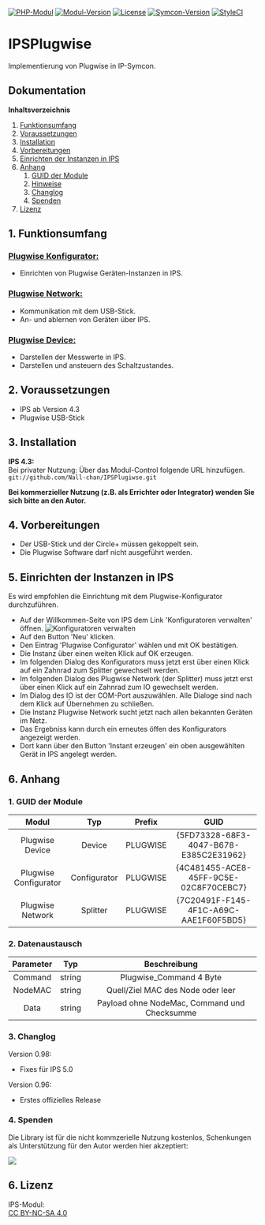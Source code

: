 [![PHP-Modul](https://img.shields.io/badge/Symcon-PHPModul-red.svg)](https://www.symcon.de/service/dokumentation/entwicklerbereich/sdk-tools/sdk-php/)
[![Modul-Version](https://img.shields.io/badge/Modul%20Version-0.98-blue.svg)]()
[![License](https://img.shields.io/badge/License-CC%20BY--NC--SA%204.0-green.svg)](https://creativecommons.org/licenses/by-nc-sa/4.0/)
[![Symcon-Version](https://img.shields.io/badge/Symcon%20Version-4.3%20%3E-green.svg)](https://www.symcon.de/forum/threads/30857-IP-Symcon-4-3-%28Stable%29-Changelog)
[![StyleCI](https://styleci.io/repos/107307432/shield?style=flat)](https://styleci.io/repos/107307432)  

# IPSPlugwise

Implementierung von Plugwise in IP-Symcon.

## Dokumentation

**Inhaltsverzeichnis**

1. [Funktionsumfang](#1-funktionsumfang) 
2. [Voraussetzungen](#2-voraussetzungen)
3. [Installation](#3-installation)
4. [Vorbereitungen](#4-vorbereitungen)
5. [Einrichten der Instanzen in IPS](#5-einrichten-der--instanzen-in-ips)
6. [Anhang](#6-anhang)
    1. [GUID der Module](#1-guid-der-module)
    2. [Hinweise](#2-hinweise)
    3. [Changlog](#3-changlog)
    4. [Spenden](#4-spenden)
7. [Lizenz](#7-lizenz)

## 1. Funktionsumfang

### [Plugwise Konfigurator:](PlugwiseConfigurator/)  

 - Einrichten von Plugwise Geräten-Instanzen in IPS.  

### [Plugwise Network:](PlugwiseNetwork/)  

 - Kommunikation mit dem USB-Stick.  
 - An- und ablernen von Geräten über IPS.  

### [Plugwise Device:](PlugwiseDevice/)  

 - Darstellen der Messwerte in IPS.    
 - Darstellen und ansteuern des Schaltzustandes.  

## 2. Voraussetzungen

 - IPS ab Version 4.3
 - Plugwise USB-Stick

## 3. Installation

**IPS 4.3:**  
   Bei privater Nutzung: Über das Modul-Control folgende URL hinzufügen.  
   `git://github.com/Nall-chan/IPSPlugiwse.git`  

   **Bei kommerzieller Nutzung (z.B. als Errichter oder Integrator) wenden Sie sich bitte an den Autor.**  

## 4. Vorbereitungen

 - Der USB-Stick und der Circle+ müssen gekoppelt sein.  
 - Die Plugwise Software darf nicht ausgeführt werden.

## 5. Einrichten der Instanzen in IPS

  Es wird empfohlen die Einrichtung mit dem Plugwise-Konfigurator durchzuführen.  
  
  - Auf der Willkommen-Seite von IPS dem Link 'Konfiguratoren verwalten' öffnen.  ![Konfiguratoren verwalten](Doku/Konfigurator0.png)  
  - Auf den Button 'Neu' klicken.  
  - Den Eintrag 'Plugwise Configurator' wählen und mit OK bestätigen.  
  - Die Instanz über einen weiten Klick auf OK erzeugen.  
  - Im folgenden Dialog des Konfigurators muss jetzt erst über einen Klick auf ein Zahnrad zum Splitter gewechselt werden.  
  - Im folgenden Dialog des Plugwise Network (der Splitter) muss jetzt erst über einen Klick auf ein Zahnrad zum IO gewechselt werden.  
  - Im Dialog des IO ist der COM-Port auszuwählen. Alle Dialoge sind nach dem Klick auf Übernehmen zu schließen.  
  - Die Instanz Plugwise Network sucht jetzt nach allen bekannten Geräten im Netz.
  - Das Ergebniss kann durch ein erneutes öffen des Konfigurators angezeigt werden.  
  - Dort kann über den Button 'Instant erzeugen' ein oben ausgewählten Gerät in IPS angelegt werden.  

## 6. Anhang

###  1. GUID der Module

| Modul                 | Typ          | Prefix   | GUID                                   |
| :-------------------: | :----------: | :------: | :------------------------------------: |
| Plugwise Device       | Device       | PLUGWISE | {5FD73328-68F3-4047-B678-E385C2E31962} |
| Plugwise Configurator | Configurator | PLUGWISE | {4C481455-ACE8-45FF-9C5E-02C8F70CEBC7} |
| Plugwise Network      | Splitter     | PLUGWISE | {7C20491F-F145-4F1C-A69C-AAE1F60F5BD5} |

### 2. Datenaustausch

| Parameter    | Typ     | Beschreibung                                              |
| :----------: | :-----: | :-------------------------------------------------------: |
| Command      | string  | Plugwise_Command 4 Byte                                   |
| NodeMAC      | string  | Quell/Ziel MAC des Node oder leer                         |
| Data         | string  | Payload  ohne NodeMac, Command und Checksumme             |

### 3. Changlog

Version 0.98:  
 - Fixes für IPS 5.0  

Version 0.96:  
 - Erstes offizielles Release  

### 4. Spenden  
  
  Die Library ist für die nicht kommzerielle Nutzung kostenlos, Schenkungen als Unterstützung für den Autor werden hier akzeptiert:  

<a href="https://www.paypal.com/cgi-bin/webscr?cmd=_s-xclick&hosted_button_id=G2SLW2MEMQZH2" target="_blank"><img src="https://www.paypalobjects.com/de_DE/DE/i/btn/btn_donate_LG.gif" border="0" /></a>

## 6. Lizenz

  IPS-Modul:  
  [CC BY-NC-SA 4.0](https://creativecommons.org/licenses/by-nc-sa/4.0/)  